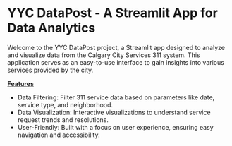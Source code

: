 # YYC DataPost - A Streamlit App for Data Analytics

Welcome to the YYC DataPost project, a Streamlit app designed to analyze and visualize data from the Calgary City Services 311 system. This application serves as an easy-to-use interface to gain insights into various services provided by the city.

**<ins>Features</ins>**

- Data Filtering: Filter 311 service data based on parameters like date, service type, and neighborhood.
- Data Visualization: Interactive visualizations to understand service request trends and resolutions.
- User-Friendly: Built with a focus on user experience, ensuring easy navigation and accessibility.
